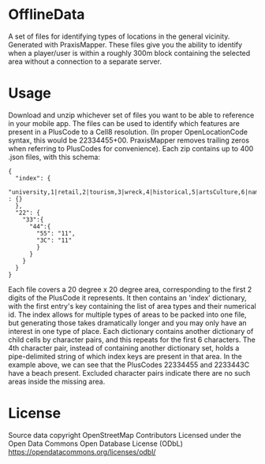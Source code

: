 # OfflineData
A set of files for identifying types of locations in the general vicinity. Generated with PraxisMapper.
These files give you the ability to identify when a player/user is within a roughly 300m block containing the selected area without a connection to a separate server.

# Usage
Download and unzip whichever set of files you want to be able to reference in your mobile app.
The files can be used to identify which features are present in a PlusCode to a Cell8 resolution. (In proper OpenLocationCode syntax, this would be 22334455+00. PraxisMapper removes trailing zeros when referring to PlusCodes for convenience).
Each zip contains up to 400 .json files, with this schema:

```
{
  "index": {
    "university,1|retail,2|tourism,3|wreck,4|historical,5|artsCulture,6|namedBuilding,7|water,8|wetland,9|park,10|beach,11|natureReserve,12|cemetery,13|trail,14" : {}
  },
  "22": {
    "33":{
      "44":{
        "55": "11",
        "3C": "11"
        }
      }
    }
  }
}
```

Each file covers a 20 degree x 20 degree area, corresponding to the first 2 digits of the PlusCode it represents. It then contains an 'index' dictionary, with the first entry's key containing the list of area types and their numerical id.
The index allows for multiple types of areas to be packed into one file, but generating those takes dramatically longer and you may only have an interest in one type of place.
Each dictionary contains another dictionary of child cells by character pairs, and this repeats for the first 6 characters. The 4th character pair, instead of containing another dictionary set, holds a pipe-delimited string of which index keys are present in that area.
In the example above, we can see that the PlusCodes 22334455 and 2233443C have a beach present. Excluded character pairs indicate there are no such areas inside the missing area.

# License
Source data copyright OpenStreetMap Contributors
Licensed under the Open Data Commons Open Database License (ODbL)
https://opendatacommons.org/licenses/odbl/
